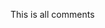 <!--# CS3640-->



<!--## Getting started-->

<!--To make it easy for you to get started with GitLab, here's a list of recommended next steps.-->

<!--Already a pro? Just edit this README.md and make it your own. Want to make it easy? [Use the template at the bottom](#editing-this-readme)!-->

<!--## Add your files-->

<!--- [ ] [Create](https://docs.gitlab.com/ee/user/project/repository/web_editor.html#create-a-file) or [upload](https://docs.gitlab.com/ee/user/project/repository/web_editor.html#upload-a-file) files-->
<!--- [ ] [Add files using the command line](https://docs.gitlab.com/ee/gitlab-basics/add-file.html#add-a-file-using-the-command-line) or push an existing Git repository with the following command:-->

<!--```-->
<!--cd existing_repo-->
<!--git remote add origin https://research-git.uiowa.edu/wplucas/cs3640.git-->
<!--git branch -M main-->
<!--git push -uf origin main-->
<!--```-->

<!--## Integrate with your tools-->

<!--- [ ] [Set up project integrations](https://research-git.uiowa.edu/wplucas/cs3640/-/settings/integrations)-->

<!--## Collaborate with your team-->

<!--- [ ] [Invite team members and collaborators](https://docs.gitlab.com/ee/user/project/members/)-->
<!--- [ ] [Create a new merge request](https://docs.gitlab.com/ee/user/project/merge_requests/creating_merge_requests.html)-->
<!--- [ ] [Automatically close issues from merge requests](https://docs.gitlab.com/ee/user/project/issues/managing_issues.html#closing-issues-automatically)-->
<!--- [ ] [Enable merge request approvals](https://docs.gitlab.com/ee/user/project/merge_requests/approvals/)-->
<!--- [ ] [Set auto-merge](https://docs.gitlab.com/ee/user/project/merge_requests/merge_when_pipeline_succeeds.html)-->

<!--## Test and Deploy-->

<!--Use the built-in continuous integration in GitLab.-->

<!--- [ ] [Get started with GitLab CI/CD](https://docs.gitlab.com/ee/ci/quick_start/index.html)-->
<!--- [ ] [Analyze your code for known vulnerabilities with Static Application Security Testing (SAST)](https://docs.gitlab.com/ee/user/application_security/sast/)-->
<!--- [ ] [Deploy to Kubernetes, Amazon EC2, or Amazon ECS using Auto Deploy](https://docs.gitlab.com/ee/topics/autodevops/requirements.html)-->
<!--- [ ] [Use pull-based deployments for improved Kubernetes management](https://docs.gitlab.com/ee/user/clusters/agent/)-->
<!--- [ ] [Set up protected environments](https://docs.gitlab.com/ee/ci/environments/protected_environments.html)-->

<!--***-->

<!--# Editing this README-->

<!--When you're ready to make this README your own, just edit this file and use the handy template below (or feel free to structure it however you want - this is just a starting point!). Thanks to [makeareadme.com](https://www.makeareadme.com/) for this template.-->

<!--## Suggestions for a good README-->

<!--Every project is different, so consider which of these sections apply to yours. The sections used in the template are suggestions for most open source projects. Also keep in mind that while a README can be too long and detailed, too long is better than too short. If you think your README is too long, consider utilizing another form of documentation rather than cutting out information.-->

<!--## Name-->
<!--Choose a self-explaining name for your project.-->

<!--## Description-->
<!--Let people know what your project can do specifically. Provide context and add a link to any reference visitors might be unfamiliar with. A list of Features or a Background subsection can also be added here. If there are alternatives to your project, this is a good place to list differentiating factors.-->

<!--## Badges-->
<!--On some READMEs, you may see small images that convey metadata, such as whether or not all the tests are passing for the project. You can use Shields to add some to your README. Many services also have instructions for adding a badge.-->

<!--## Visuals-->
<!--Depending on what you are making, it can be a good idea to include screenshots or even a video (you'll frequently see GIFs rather than actual videos). Tools like ttygif can help, but check out Asciinema for a more sophisticated method.-->

<!--## Installation-->
<!--Within a particular ecosystem, there may be a common way of installing things, such as using Yarn, NuGet, or Homebrew. However, consider the possibility that whoever is reading your README is a novice and would like more guidance. Listing specific steps helps remove ambiguity and gets people to using your project as quickly as possible. If it only runs in a specific context like a particular programming language version or operating system or has dependencies that have to be installed manually, also add a Requirements subsection.-->

<!--## Usage-->
<!--Use examples liberally, and show the expected output if you can. It's helpful to have inline the smallest example of usage that you can demonstrate, while providing links to more sophisticated examples if they are too long to reasonably include in the README.-->

<!--## Support-->
<!--Tell people where they can go to for help. It can be any combination of an issue tracker, a chat room, an email address, etc.-->

<!--## Roadmap-->
<!--If you have ideas for releases in the future, it is a good idea to list them in the README.-->

<!--## Contributing-->
<!--State if you are open to contributions and what your requirements are for accepting them.-->

<!--For people who want to make changes to your project, it's helpful to have some documentation on how to get started. Perhaps there is a script that they should run or some environment variables that they need to set. Make these steps explicit. These instructions could also be useful to your future self.-->

<!--You can also document commands to lint the code or run tests. These steps help to ensure high code quality and reduce the likelihood that the changes inadvertently break something. Having instructions for running tests is especially helpful if it requires external setup, such as starting a Selenium server for testing in a browser.-->

<!--## Authors and acknowledgment-->
<!--Show your appreciation to those who have contributed to the project.-->

<!--## License-->
<!--For open source projects, say how it is licensed.-->

<!--## Project status-->
<!--If you have run out of energy or time for your project, put a note at the top of the README saying that development has slowed down or stopped completely. Someone may choose to fork your project or volunteer to step in as a maintainer or owner, allowing your project to keep going. You can also make an explicit request for maintainers.-->

This is all comments
